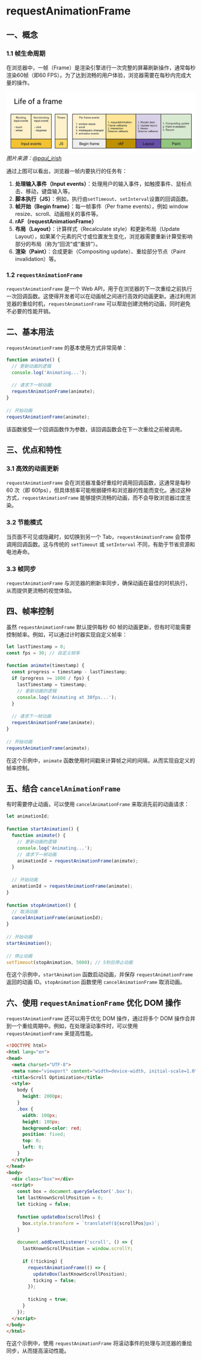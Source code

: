 # requestAnimationFrame

## 一、概念

### 1.1 帧生命周期

在浏览器中，一帧（Frame）是渲染引擎进行一次完整的屏幕刷新操作，通常每秒渲染60帧（即60 FPS）。为了达到流畅的用户体验，浏览器需要在每秒内完成大量的操作。

![Life of a frame](../../life-of-a-frame.webp)
*图片来源：[@paul_irish](https://medium.com/@paul_irish/requestanimationframe-scheduling-for-nerds-9c57f7438ef4)*

通过上图可以看出，浏览器一帧内要执行的任务有：

1. **处理输入事件（Input events）**：处理用户的输入事件，如触摸事件、鼠标点击、移动，键盘输入等。
2. **脚本执行（JS）**：例如，执行由`setTimeout`、`setInterval`设置的回调函数。
3. **帧开始（Begin frame）**：每一帧事件（Per frame events），例如 window resize、scroll、动画相关的事件等。
4. **rAF（requestAnimationFrame）**
5. **布局（Layout）**：计算样式（Recalculate style）和更新布局（Update Layout），如果某个元素的尺寸或位置发生变化，浏览器需要重新计算受影响部分的布局（称为“回流”或“重排”）。
6. **渲染（Paint）**：合成更新（Compositing update）、重绘部分节点（Paint invalidation）等。

### 1.2 `requestAnimationFrame`

`requestAnimationFrame` 是一个 Web API，用于在浏览器的下一次重绘之前执行一次回调函数。这使得开发者可以在动画帧之间进行高效的动画更新。通过利用浏览器的重绘时机，`requestAnimationFrame` 可以帮助创建流畅的动画，同时避免不必要的性能开销。

## 二、基本用法

`requestAnimationFrame` 的基本使用方式非常简单：

```javascript
function animate() {
  // 更新动画的逻辑
  console.log('Animating...');
  
  // 请求下一帧动画
  requestAnimationFrame(animate);
}

// 开始动画
requestAnimationFrame(animate);
```

该函数接受一个回调函数作为参数，该回调函数会在下一次重绘之前被调用。

## 三、优点和特性

### 3.1 高效的动画更新

`requestAnimationFrame` 会在浏览器准备好重绘时调用回调函数，这通常是每秒 60 次（即 60fps），但具体频率可能根据硬件和浏览器的性能而变化。通过这种方式，`requestAnimationFrame` 能够提供流畅的动画，而不会导致浏览器过度渲染。

### 3.2 节能模式

当页面不可见或隐藏时，如切换到另一个 Tab，`requestAnimationFrame` 会暂停调用回调函数。这与传统的 `setTimeout` 或 `setInterval` 不同，有助于节省资源和电池寿命。

### 3.3 帧同步

`requestAnimationFrame` 与浏览器的刷新率同步，确保动画在最佳的时机执行，从而提供更流畅的视觉体验。

## 四、帧率控制

虽然 `requestAnimationFrame` 默认提供每秒 60 帧的动画更新，但有时可能需要控制帧率。例如，可以通过计时器实现自定义帧率：

```javascript
let lastTimestamp = 0;
const fps = 30; // 自定义帧率

function animate(timestamp) {
  const progress = timestamp - lastTimestamp;
  if (progress >= 1000 / fps) {
    lastTimestamp = timestamp;
    // 更新动画的逻辑
    console.log('Animating at 30fps...');
  }

  // 请求下一帧动画
  requestAnimationFrame(animate);
}

// 开始动画
requestAnimationFrame(animate);
```

在这个示例中，`animate` 函数使用时间戳来计算帧之间的间隔，从而实现自定义的帧率控制。

## 五、结合 `cancelAnimationFrame`

有时需要停止动画，可以使用 `cancelAnimationFrame` 来取消先前的动画请求：

```javascript
let animationId;

function startAnimation() {
  function animate() {
    // 更新动画的逻辑
    console.log('Animating...');
    // 请求下一帧动画
    animationId = requestAnimationFrame(animate);
  }

  // 开始动画
  animationId = requestAnimationFrame(animate);
}

function stopAnimation() {
  // 取消动画
  cancelAnimationFrame(animationId);
}

// 开始动画
startAnimation();

// 停止动画
setTimeout(stopAnimation, 5000); // 5秒后停止动画
```

在这个示例中，`startAnimation` 函数启动动画，并保存 `requestAnimationFrame` 返回的动画 ID。`stopAnimation` 函数使用 `cancelAnimationFrame` 取消动画。

## 六、使用 `requestAnimationFrame` 优化 DOM 操作

`requestAnimationFrame` 还可以用于优化 DOM 操作，通过将多个 DOM 操作合并到一个重绘周期中。例如，在处理滚动事件时，可以使用 `requestAnimationFrame` 来提高性能。

```html
<!DOCTYPE html>
<html lang="en">
<head>
  <meta charset="UTF-8">
  <meta name="viewport" content="width=device-width, initial-scale=1.0">
  <title>Scroll Optimization</title>
  <style>
    body {
      height: 2000px;
    }
    .box {
      width: 100px;
      height: 100px;
      background-color: red;
      position: fixed;
      top: 0;
      left: 0;
    }
  </style>
</head>
<body>
  <div class="box"></div>
  <script>
    const box = document.querySelector('.box');
    let lastKnownScrollPosition = 0;
    let ticking = false;

    function updateBox(scrollPos) {
      box.style.transform = `translateY(${scrollPos}px)`;
    }

    document.addEventListener('scroll', () => {
      lastKnownScrollPosition = window.scrollY;

      if (!ticking) {
        requestAnimationFrame(() => {
          updateBox(lastKnownScrollPosition);
          ticking = false;
        });

        ticking = true;
      }
    });
  </script>
</body>
</html>
```

在这个示例中，使用 `requestAnimationFrame` 将滚动事件的处理与浏览器的重绘同步，从而提高滚动性能。
